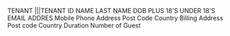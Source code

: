 TENANT 
    |||TENANT ID
    NAME LAST NAME 
    DOB
    PLUS 18'S 
    UNDER 18'S
    EMAIL ADDRES 
    Mobile Phone
    Address
    Post Code
    Country
    Billing Address
    Post code
    Country
    Duration
    Number of Guest

    
